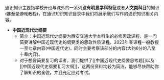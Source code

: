 通识知识主要指学校开设与课外的一系列**没有明显学科特征**或者**人文类科目**的知识~~(甚至是游戏教程)~~，在通识知识知识目录中我们将展示我们写作的通识知识相关内容。

- **中国近现代史纲要**
	- 简介：中国近现代史纲要为西安交通大学本科生的必修思政课程，是一门简要讲解中国近现代史的纲要类的思政性质课程，2023年春课程一般教授一至七章内容(中国近代史)，同时主要考察该部分的内容(大约6分的八至十章内容)。
	- 对于想要简要复习的读者，我们提供了[[中国近现代史纲要思考题]]以及[[中国近现代史纲要复习大纲]]，这两份资料均较为简洁，能够尽快帮助你了解知识的全貌，并且充足应对考试。